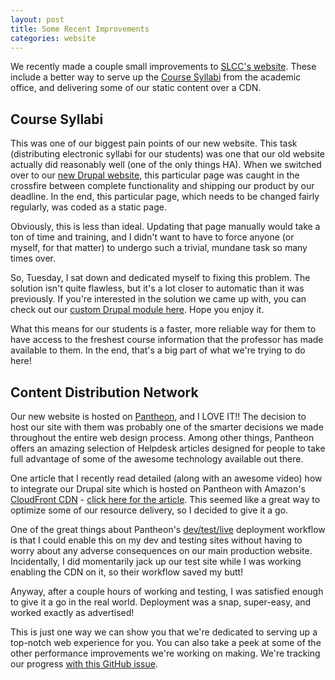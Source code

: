 ```yaml
---
layout: post
title: Some Recent Improvements
categories: website
---
```

We recently made a couple small improvements to 
[SLCC's website](https://stlchristian.edu). These include a better way
to serve up the [Course Syllabi](https://stlchristian.edu/academics/course-syllabi)
from the academic office, and delivering some of our static content over
a CDN.

## Course Syllabi ##

This was one of our biggest pain points of our new website. This task
(distributing electronic syllabi for our students) was one that our old
website actually did reasonably well (one of the only things HA). When
we switched over to our [new Drupal website](https://stlchristian.edu),
this particular page was caught in the crossfire between complete functionality
and shipping our product by our deadline. In the end, this particular page,
which needs to be changed fairly regularly, was coded as a static page.

Obviously, this is less than ideal. Updating that page manually would take
a ton of time and training, and I didn't want to have to force anyone
(or myself, for that matter) to undergo such a trivial, mundane task so
many times over.

So, Tuesday, I sat down and dedicated myself to fixing this problem. The
solution isn't quite flawless, but it's a lot closer to automatic than it
was previously. If you're interested in the solution we came up with, you
can check out our [custom Drupal module here](https://github.com/stlchristian/academic_syllabi).
Hope you enjoy it.

What this means for our students is a faster, more reliable way for them
to have access to the freshest course information that the professor has
made available to them. In the end, that's a big part of what we're trying
to do here!

## Content Distribution Network ##

Our new website is hosted on [Pantheon](http://www.getpantheon.com), and
I LOVE IT!! The decision to host our site with them was probably one of
the smarter decisions we made throughout the entire web design process.
Among other things, Pantheon offers an amazing selection of Helpdesk
articles designed for people to take full advantage of some of the awesome
technology available out there.

One article that I recently read detailed (along with an awesome video)
how to integrate our Drupal site which is hosted on Pantheon with Amazon's
[CloudFront CDN](https://aws.amazon.com/cloudfront/) - 
[click here for the article](http://helpdesk.getpantheon.com/customer/portal/articles/1323605).
This seemed like a great way to optimize some of our resource delivery,
so I decided to give it a go.

One of the great things about Pantheon's [dev/test/live](http://helpdesk.getpantheon.com/customer/portal/articles/383609)
deployment workflow is that I could enable this on my dev and testing
sites without having to worry about any adverse consequences on our main
production website. Incidentally, I did momentarily jack up our test site
while I was working enabling the CDN on it, so their workflow saved my
butt!

Anyway, after a couple hours of working and testing, I was satisfied enough
to give it a go in the real world. Deployment was a snap, super-easy, and
worked exactly as advertised!

This is just one way we can show you that we're dedicated to serving up
a top-notch web experience for you. You can also take a peek at some of
the other performance improvements we're working on making. We're tracking
our progress [with this GitHub issue](https://github.com/stlchristian/stlchristian.edu/issues/51).

